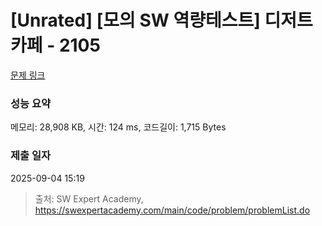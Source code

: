 # [Unrated] [모의 SW 역량테스트] 디저트 카페 - 2105 

[문제 링크](https://swexpertacademy.com/main/code/problem/problemDetail.do?contestProbId=AV5VwAr6APYDFAWu) 

### 성능 요약

메모리: 28,908 KB, 시간: 124 ms, 코드길이: 1,715 Bytes

### 제출 일자

2025-09-04 15:19



> 출처: SW Expert Academy, https://swexpertacademy.com/main/code/problem/problemList.do